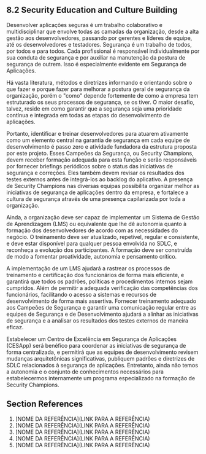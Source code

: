 ## 8.2 Security Education and Culture Building

Desenvolver aplicações seguras é um trabalho colaborativo e multidisciplinar que envolve todas as camadas da organização, desde a alta gestão aos desenvolvedores, passando por gerentes e líderes de equipe, até os desenvolvedores e testadores. Segurança é um trabalho de todos, por todos e para todos. Cada profissional é responsável individualmente por sua conduta de segurança e por auxiliar na manutenção da postura de segurança de outrem. Isso é especialmente evidente em Segurança de Aplicações.

Há vasta literatura, métodos e diretrizes informando e orientando sobre o que fazer e porque fazer para melhorar a postura geral de segurança da organização, porém o "como" depende fortemente de como a empresa tem estruturado os seus processos de segurança, se os tiver. O maior desafio, talvez, reside em como garantir que a segurança seja uma prioridade contínua e integrada em todas as etapas do desenvolvimento de aplicações.

Portanto, identificar e treinar desenvolvedores para atuarem ativamente como um elemento central na garantia de segurança em cada equipe de desenvolvimento é passo zero e atividade fundadora da estrutura proposta por este projeto. Esses Campeões da Segurança, ou Security Champions, devem receber formação adequada para esta função e serão responsáveis por fornecer briefings periódicos sobre o status das iniciativas de segurança e correções. Eles também devem revisar os resultados dos testes externos antes de integrá-los ao backlog do aplicativo. A presença de Security Champions nas diversas equipas possibilita organizar melhor as iniciativas de segurança de aplicações dentro da empresa, e fortalece a cultura de segurança através de uma presença capilarizada por toda a organização.

Ainda, a organização deve ser capaz de implementar um Sistema de Gestão de Aprendizagem (LMS) ou equivalente que lhe dê autonomia quanto à formação dos desenvolvedores de acordo com as necessidades do negócio. O treinamento deve ser atualizado, repetível, regular e consistente, e deve estar disponível para qualquer pessoa envolvida no SDLC, e reconheça a evolução dos participantes. A formação deve ser construída de modo a fomentar proatividade, autonomia e pensamento crítico.

A implementação de um LMS ajudará a rastrear os processos de treinamento e certificação dos funcionários de forma mais eficiente, e garantirá que todos os padrões, políticas e procedimentos internos sejam cumpridos. Além de permitir a adequada verificação  das competências dos funcionários, facilitando o acesso a sistemas e recursos de desenvolvimento de forma mais assertiva. Fornecer treinamento adequado aos Campeões de Segurança e garantir uma comunicação regular entre as equipes de Segurança e de Desenvolvimento ajudará a alinhar as iniciativas de segurança e a analisar os resultados dos testes externos de maneira eficaz.

Estabelecer um Centro de Excelência em Segurança de Aplicações (CESApp) será benéfico para coordenar as iniciativas de segurança de forma centralizada, e permitirá que as equipes de desenvolvimento revisem mudanças arquitetônicas significativas, publiquem padrões e diretrizes de SDLC relacionados à segurança de aplicações. Entretanto, ainda não temos a autonomia e o conjunto de conhecimentos necessários para estabelecermos internamente um programa especializado na formação de Security Champions.


## Section References

1. <a name="ref-?"></a>[NOME DA REFERÊNCIA](LINK PARA A REFERÊNCIA) <!-- REF-? -->
2. <a name="ref-?"></a>[NOME DA REFERÊNCIA](LINK PARA A REFERÊNCIA) <!-- REF-? -->
3. <a name="ref-?"></a>[NOME DA REFERÊNCIA](LINK PARA A REFERÊNCIA) <!-- REF-? -->
4. <a name="ref-?"></a>[NOME DA REFERÊNCIA](LINK PARA A REFERÊNCIA) <!-- REF-? -->
5. <a name="ref-?"></a>[NOME DA REFERÊNCIA](LINK PARA A REFERÊNCIA) <!-- REF-? -->